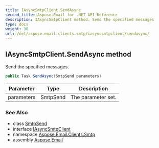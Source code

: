 ```yaml
---
title: IAsyncSmtpClient.SendAsync
second_title: Aspose.Email for .NET API Reference
description: IAsyncSmtpClient method. Send the specified messages
type: docs
weight: 30
url: /net/aspose.email.clients.smtp/iasyncsmtpclient/sendasync/
---
```

## IAsyncSmtpClient.SendAsync method

Send the specified messages.

```csharp
public Task SendAsync(SmtpSend parameters)
```

| Parameter | Type | Description |
| --- | --- | --- |
| parameters | SmtpSend | The parameter set. |

### See Also

* class [SmtpSend](../../../aspose.email.clients.smtp.models/smtpsend/)
* interface [IAsyncSmtpClient](../)
* namespace [Aspose.Email.Clients.Smtp](../../iasyncsmtpclient/)
* assembly [Aspose.Email](../../../)


